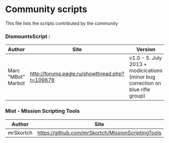 # Community scripts

This file lists the scripts contributed by the community

### DismountsScript : 

|Author|Site|Version|
|--|--|--|
|Marc "MBot" Marbot|http://forums.eagle.ru/showthread.php?t=109676|v1.0 - 5. July 2013 + modicications (minor bug correction on blue rifle group)|

### Mist - Mission Scripting Tools

|Author|Site|Version|
|--|--|--|
|mrSkortch|https://github.com/mrSkortch/MissionScriptingTools|4.3.74|

